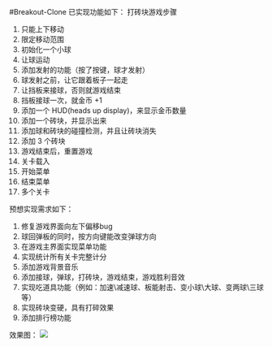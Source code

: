 #Breakout-Clone
已实现功能如下：
打砖块游戏步骤
1. 只能上下移动
2. 限定移动范围
3. 初始化一个小球
4. 让球运动
5. 添加发射的功能（按了按键，球才发射）
6. 球发射之前，让它跟着板子一起走
7. 让挡板来接球，否则就游戏结束
8. 挡板接球一次，就金币 +1
9. 添加一个 HUD(heads up display)，来显示金币数量
10. 添加一个砖块，并显示出来
11. 添加球和砖块的碰撞检测，并且让砖块消失
11. 添加 3 个砖块
13. 游戏结束后，重置游戏
14. 关卡载入
15. 开始菜单
16. 结束菜单
17. 多个关卡

预想实现需求如下：
1. 修复游戏界面向左下偏移bug
2. 球回弹板的同时，按方向键能改变弹球方向
3. 在游戏主界面实现菜单功能
4. 实现统计所有关卡完整计分
5. 添加游戏背景音乐
6. 添加接球，弹球，打砖块，游戏结束，游戏胜利音效
7. 实现吃道具功能（例如：加速\减速球、板能射击、变小球\大球、变两球\三球等）
8. 实现砖块变硬，具有打碎效果
9. 添加排行榜功能

效果图：
![](http://ww1.sinaimg.cn/mw690/70198ebegw1f5ho7ww1txg20hn0d81kx.gif)
